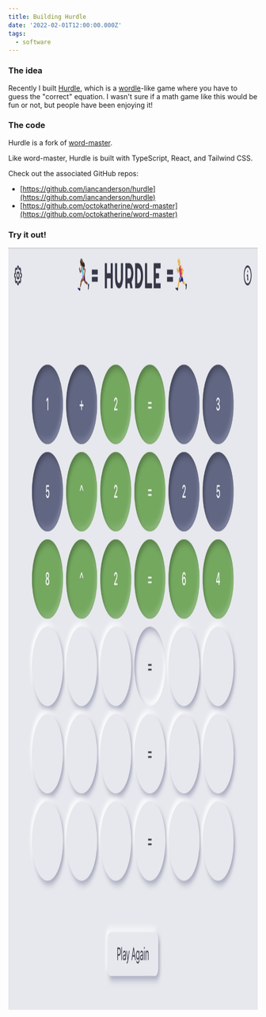 ```yaml
---
title: Building Hurdle
date: '2022-02-01T12:00:00.000Z'
tags:
  - software
---
```


### The idea

Recently I built [Hurdle](https://hurdle.iancanderson.com), which is a [wordle](https://www.powerlanguage.co.uk/wordle/)-like game where you have to guess the "correct" equation. I wasn't sure if a math game like this would be fun or not, but people have been enjoying it!

### The code

Hurdle is a fork of [word-master](https://octokatherine.github.io/word-master/).

Like word-master, Hurdle is built with TypeScript, React, and Tailwind CSS.

Check out the associated GitHub repos:

- [https://github.com/iancanderson/hurdle](https://github.com/iancanderson/hurdle)
- [https://github.com/octokatherine/word-master](https://github.com/octokatherine/word-master)

### Try it out!

<a href="https://hurdle.iancanderson.com/">
	<img src="/assets/blog/hurdle.png" width="1286" height="1536"/>
</a>
